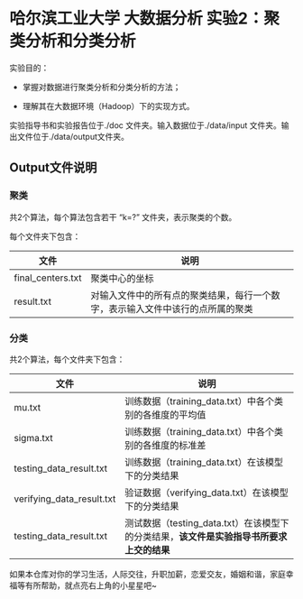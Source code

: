 # 哈尔滨工业大学 大数据分析 实验2：聚类分析和分类分析

实验目的：

- 掌握对数据进行聚类分析和分类分析的方法；

- 理解其在大数据环境（Hadoop）下的实现方式。



实验指导书和实验报告位于./doc 文件夹。输入数据位于./data/input 文件夹。输出文件位于./data/output文件夹。



## Output文件说明



### 聚类

共2个算法，每个算法包含若干 “k=?” 文件夹，表示聚类的个数。

每个文件夹下包含：

| 文件              | 说明                                                         |
| ----------------- | ------------------------------------------------------------ |
| final_centers.txt | 聚类中心的坐标                                               |
| result.txt        | 对输入文件中的所有点的聚类结果，每行一个数字，表示输入文件中该行的点所属的聚类 |



### 分类

共2个算法，每个文件夹下包含：

| 文件                      | 说明                                                         |
| ------------------------- | ------------------------------------------------------------ |
| mu.txt                    | 训练数据（training_data.txt）中各个类别的各维度的平均值      |
| sigma.txt                 | 训练数据（training_data.txt）中各个类别的各维度的标准差      |
| testing_data_result.txt   | 训练数据（training_data.txt）在该模型下的分类结果            |
| verifying_data_result.txt | 验证数据（verifying_data.txt）在该模型下的分类结果           |
| testing_data_result.txt   | 测试数据（testing_data.txt）在该模型下的分类结果，**该文件是实验指导书所要求上交的结果** |





如果本仓库对你的学习生活，人际交往，升职加薪，恋爱交友，婚姻和谐，家庭幸福等有所帮助，就点亮右上角的小星星吧~